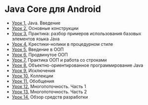 # Java Core для Android
* [Урок 1.](https://github.com/Kirill-Aksenov/java-core-homework/tree/master/lesson01) Java. Введение
* [Урок 2.](https://github.com/Kirill-Aksenov/java-core-homework/tree/master/lesson02) Основные конструкции
* [Урок 3.](https://github.com/Kirill-Aksenov/java-core-homework/tree/master/lesson02) Практика: разбор примеров использования базовых элементов языка Java
* [Урок 4.](https://github.com/Kirill-Aksenov/java-core-homework/tree/master/lesson02) Крестики-нолики в процедурном стиле
* [Урок 5.](https://github.com/Kirill-Aksenov/java-core-homework/tree/master/lesson02) Введение в ООП
* [Урок 6.](https://github.com/Kirill-Aksenov/java-core-homework/tree/master/lesson02) Продвинутое ООП
* [Урок 7.](https://github.com/Kirill-Aksenov/java-core-homework/tree/master/lesson02) Практика ООП и работа со строками
* [Урок 8.](https://github.com/Kirill-Aksenov/java-core-homework/tree/master/lesson02) Объектно-ориентированное программирование Java
* [Урок 9.](https://github.com/Kirill-Aksenov/java-core-homework/tree/master/lesson02) Исключения
* [Урок 10.](https://github.com/Kirill-Aksenov/java-core-homework/tree/master/lesson02) Коллекции
* [Урок 11.](https://github.com/Kirill-Aksenov/java-core-homework/tree/master/lesson02) Обобщения
* [Урок 12.](https://github.com/Kirill-Aksenov/java-core-homework/tree/master/lesson02) Многопоточность. Часть 1
* [Урок 13.](https://github.com/Kirill-Aksenov/java-core-homework/tree/master/lesson02) Многопоточность. Часть 2
* [Урок 14.](https://github.com/Kirill-Aksenov/java-core-homework/tree/master/lesson02) Обзор средств разработки
